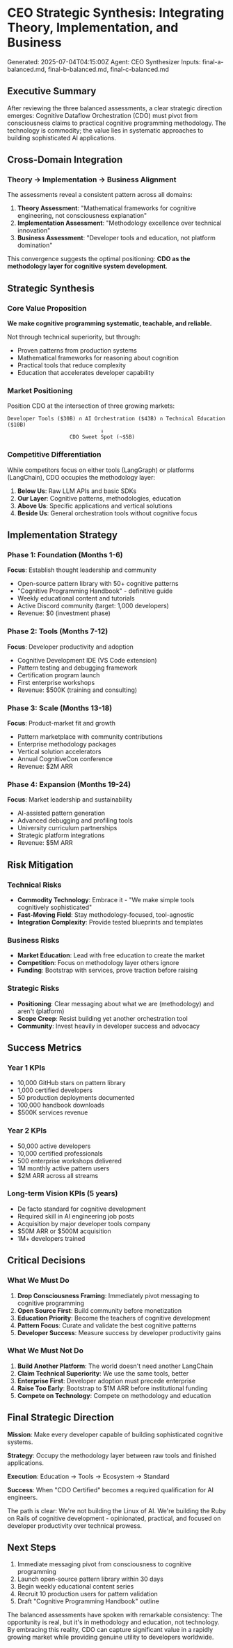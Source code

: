 # CEO Strategic Synthesis: Integrating Theory, Implementation, and Business
Generated: 2025-07-04T04:15:00Z
Agent: CEO Synthesizer
Inputs: final-a-balanced.md, final-b-balanced.md, final-c-balanced.md

## Executive Summary

After reviewing the three balanced assessments, a clear strategic direction emerges: Cognitive Dataflow Orchestration (CDO) must pivot from consciousness claims to practical cognitive programming methodology. The technology is commodity; the value lies in systematic approaches to building sophisticated AI applications.

## Cross-Domain Integration

### Theory → Implementation → Business Alignment

The assessments reveal a consistent pattern across all domains:

1. **Theory Assessment**: "Mathematical frameworks for cognitive engineering, not consciousness explanation"
2. **Implementation Assessment**: "Methodology excellence over technical innovation"
3. **Business Assessment**: "Developer tools and education, not platform domination"

This convergence suggests the optimal positioning: **CDO as the methodology layer for cognitive system development**.

## Strategic Synthesis

### Core Value Proposition

**We make cognitive programming systematic, teachable, and reliable.**

Not through technical superiority, but through:
- Proven patterns from production systems
- Mathematical frameworks for reasoning about cognition
- Practical tools that reduce complexity
- Education that accelerates developer capability

### Market Positioning

Position CDO at the intersection of three growing markets:

```
Developer Tools ($30B) ∩ AI Orchestration ($43B) ∩ Technical Education ($10B)
                              ↓
                    CDO Sweet Spot (~$5B)
```

### Competitive Differentiation

While competitors focus on either tools (LangGraph) or platforms (LangChain), CDO occupies the methodology layer:

1. **Below Us**: Raw LLM APIs and basic SDKs
2. **Our Layer**: Cognitive patterns, methodologies, education
3. **Above Us**: Specific applications and vertical solutions
4. **Beside Us**: General orchestration tools without cognitive focus

## Implementation Strategy

### Phase 1: Foundation (Months 1-6)
**Focus**: Establish thought leadership and community

- Open-source pattern library with 50+ cognitive patterns
- "Cognitive Programming Handbook" - definitive guide
- Weekly educational content and tutorials
- Active Discord community (target: 1,000 developers)
- Revenue: $0 (investment phase)

### Phase 2: Tools (Months 7-12)
**Focus**: Developer productivity and adoption

- Cognitive Development IDE (VS Code extension)
- Pattern testing and debugging framework
- Certification program launch
- First enterprise workshops
- Revenue: $500K (training and consulting)

### Phase 3: Scale (Months 13-18)
**Focus**: Product-market fit and growth

- Pattern marketplace with community contributions
- Enterprise methodology packages
- Vertical solution accelerators
- Annual CognitiveCon conference
- Revenue: $2M ARR

### Phase 4: Expansion (Months 19-24)
**Focus**: Market leadership and sustainability

- AI-assisted pattern generation
- Advanced debugging and profiling tools
- University curriculum partnerships
- Strategic platform integrations
- Revenue: $5M ARR

## Risk Mitigation

### Technical Risks
- **Commodity Technology**: Embrace it - "We make simple tools cognitively sophisticated"
- **Fast-Moving Field**: Stay methodology-focused, tool-agnostic
- **Integration Complexity**: Provide tested blueprints and templates

### Business Risks
- **Market Education**: Lead with free education to create the market
- **Competition**: Focus on methodology layer others ignore
- **Funding**: Bootstrap with services, prove traction before raising

### Strategic Risks
- **Positioning**: Clear messaging about what we are (methodology) and aren't (platform)
- **Scope Creep**: Resist building yet another orchestration tool
- **Community**: Invest heavily in developer success and advocacy

## Success Metrics

### Year 1 KPIs
- 10,000 GitHub stars on pattern library
- 1,000 certified developers
- 50 production deployments documented
- 100,000 handbook downloads
- $500K services revenue

### Year 2 KPIs
- 50,000 active developers
- 10,000 certified professionals
- 500 enterprise workshops delivered
- 1M monthly active pattern users
- $2M ARR across all streams

### Long-term Vision KPIs (5 years)
- De facto standard for cognitive development
- Required skill in AI engineering job posts
- Acquisition by major developer tools company
- $50M ARR or $500M acquisition
- 1M+ developers trained

## Critical Decisions

### What We Must Do
1. **Drop Consciousness Framing**: Immediately pivot messaging to cognitive programming
2. **Open Source First**: Build community before monetization
3. **Education Priority**: Become the teachers of cognitive development
4. **Pattern Focus**: Curate and validate the best cognitive patterns
5. **Developer Success**: Measure success by developer productivity gains

### What We Must Not Do
1. **Build Another Platform**: The world doesn't need another LangChain
2. **Claim Technical Superiority**: We use the same tools, better
3. **Enterprise First**: Developer adoption must precede enterprise
4. **Raise Too Early**: Bootstrap to $1M ARR before institutional funding
5. **Compete on Technology**: Compete on methodology and education

## Final Strategic Direction

**Mission**: Make every developer capable of building sophisticated cognitive systems.

**Strategy**: Occupy the methodology layer between raw tools and finished applications.

**Execution**: Education → Tools → Ecosystem → Standard

**Success**: When "CDO Certified" becomes a required qualification for AI engineers.

The path is clear: We're not building the Linux of AI. We're building the Ruby on Rails of cognitive development - opinionated, practical, and focused on developer productivity over technical prowess.

## Next Steps

1. Immediate messaging pivot from consciousness to cognitive programming
2. Launch open-source pattern library within 30 days
3. Begin weekly educational content series
4. Recruit 10 production users for pattern validation
5. Draft "Cognitive Programming Handbook" outline

The balanced assessments have spoken with remarkable consistency: The opportunity is real, but it's in methodology and education, not technology. By embracing this reality, CDO can capture significant value in a rapidly growing market while providing genuine utility to developers worldwide.